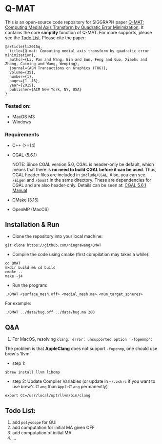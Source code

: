 # Q-MAT

This is an open-source code repository for SIGGRAPH paper [Q-MAT: Computing Medial Axis Transform by Quadratic Error Minimization](https://personal.utdallas.edu/~xguo/Q-MAT.pdf). It contains the core **simplify** function of Q-MAT. For more supports, please see the [Todo List](#todo-list). Please cite the paper:
```
@article{li2015q,
  title={Q-mat: Computing medial axis transform by quadratic error minimization},
  author={Li, Pan and Wang, Bin and Sun, Feng and Guo, Xiaohu and Zhang, Caiming and Wang, Wenping},
  journal={ACM Transactions on Graphics (TOG)},
  volume={35},
  number={1},
  pages={1--16},
  year={2015},
  publisher={ACM New York, NY, USA}
}
```


### Tested on:
- MacOS M3 
- Windows 


### Requirements

- C++ (>=14)

- CGAL (5.6.1)

  NOTE: Since CGAL version 5.0, CGAL is header-only be default, which means that there is **no need to build CGAL before it can be used**. Thus, CGAL header files are included in `include/CGAL`. Also, you can see `/Eigen` and `/boost` in the same directory. These are dependencies for CGAL and are also header-only. Details can be seen at: [CGAL 5.6.1 Manual](https://doc.cgal.org/latest/Manual/thirdparty.html)
  
- CMake (3.16)

- OpenMP (MacOS)


## Installation & Run

- Clone the repository into your local machine:

```
git clone https://github.com/ningnawang/QMAT
```

- Compile the code using cmake (first compilation may takes a while):

```
cd QMAT
mkdir build && cd build
cmake ..
make -j4
```

- Run the program:
```
./QMAT <surface_mesh.off> <medial_mesh.ma> <num_target_spheres>
```

For example:
```
./QMAT ../data/bug.off ../data/bug.ma 200 
```

## Q&A
1. For MacOS, resolving `clang: error: unsupported option ‘-fopenmp’`:

The problem is that **AppleClang** does not support `-fopenmp`, one should use brew's 'llvm'.
  
- step 1:
```
$brew install llvm libomp
```
- step 2: Update Compiler Variables (or update in `~/.zshrc` if you want to use brew's `Clang` than `AppleClang` permanently)
```
export CC=/usr/local/opt/llvm/bin/clang
```

## Todo List:
1. add `polyscope` for GUI
2. add computation for initial MA given OFF
3. add computation of initial MA
4. ...
